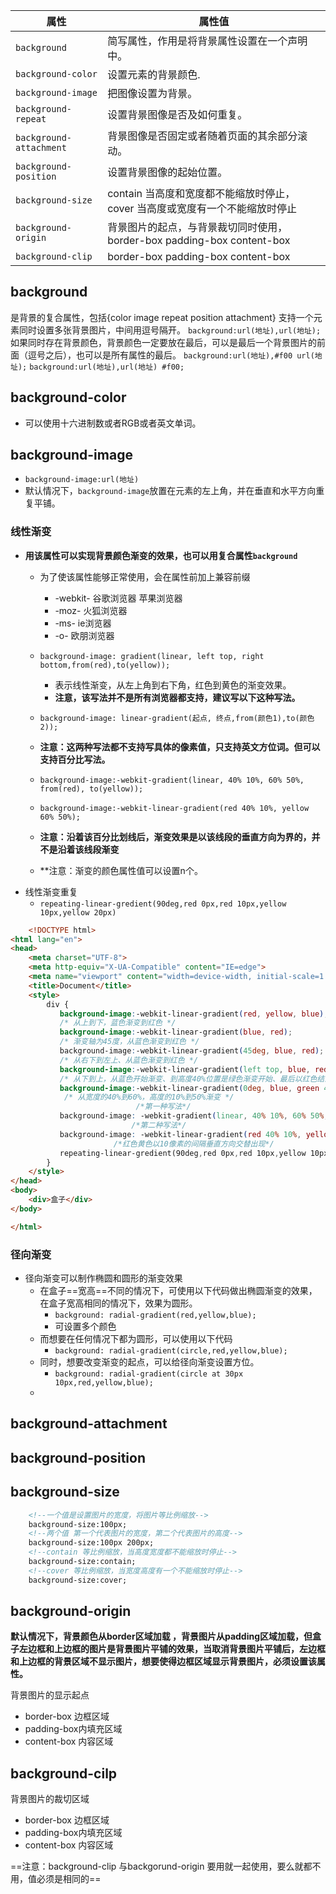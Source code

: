 | 属性                    | 属性值                                                                        |
| ----------------------- | ----------------------------------------------------------------------------- |
| `background`            | 简写属性，作用是将背景属性设置在一个声明中。                                      |
| `background-color`      | 设置元素的背景颜色.                                                      |
| `background-image`      | 把图像设置为背景。                                                                    |
| `background-repeat`     | 设置背景图像是否及如何重复。                                    |
| `background-attachment` | 背景图像是否固定或者随着页面的其余部分滚动。                                                            |
| `background-position`   | 设置背景图像的起始位置。                                         |
| `background-size`       | contain 当高度和宽度都不能缩放时停止， cover 当高度或宽度有一个不能缩放时停止 |
| `background-origin`     | 背景图片的起点，与背景裁切同时使用，border-box padding-box content-box        | 
| `background-clip`       | border-box padding-box content-box                                            |

## background
是背景的复合属性，包括{color image repeat position attachment} 
支持一个元素同时设置多张背景图片，中间用逗号隔开。
`background:url(地址),url(地址);`
如果同时存在背景颜色，背景颜色一定要放在最后，可以是最后一个背景图片的前面（逗号之后），也可以是所有属性的最后。
`background:url(地址),#f00 url(地址);`
`background:url(地址),url(地址) #f00;`

## background-color
- 可以使用十六进制数或者RGB或者英文单词。


## background-image
- `background-image:url(地址)`
- 默认情况下，`background-image`放置在元素的左上角，并在垂直和水平方向重复平铺。

### 线性渐变
- **用该属性可以实现背景颜色渐变的效果，也可以用复合属性`background`**
	- 为了使该属性能够正常使用，会在属性前加上兼容前缀
		- -webkit-  谷歌浏览器 苹果浏览器
		- -moz-   火狐浏览器
		- -ms-  ie浏览器
		- -o-   欧朋浏览器
	- `background-image: gradient(linear, left top, right bottom,from(red),to(yellow));`
		- 表示线性渐变，从左上角到右下角，红色到黄色的渐变效果。
		- **注意，该写法并不是所有浏览器都支持，建议写以下这种写法。**
	- `background-image: linear-gradient(起点, 终点,from(颜色1),to(颜色2));`
	
	- **注意：这两种写法都不支持写具体的像素值，只支持英文方位词。但可以支持百分比写法。**
	- `background-image:-webkit-gradient(linear, 40% 10%, 60% 50%, from(red), to(yellow));`
	- `background-image:-webkit-linear-gradient(red 40% 10%, yellow 60% 50%);`
	- **注意：沿着该百分比划线后，渐变效果是以该线段的垂直方向为界的，并不是沿着该线段渐变**
	- **注意：渐变的颜色属性值可以设置n个。
- 线性渐变重复
	- `repeating-linear-gredient(90deg,red 0px,red 10px,yellow 10px,yellow 20px)`
```html
	<!DOCTYPE html>
<html lang="en">
<head>
    <meta charset="UTF-8">
    <meta http-equiv="X-UA-Compatible" content="IE=edge">
    <meta name="viewport" content="width=device-width, initial-scale=1.0">
    <title>Document</title>
    <style>
	    div {
		   background-image:-webkit-linear-gradient(red, yellow, blue);
		   /* 从上到下，蓝色渐变到红色 */ 
		   background-image:-webkit-linear-gradient(blue, red); 
		   /* 渐变轴为45度，从蓝色渐变到红色 */ 
		   background-image:-webkit-linear-gradient(45deg, blue, red);
		   /* 从右下到左上、从蓝色渐变到红色 */ 
		   background-image:-webkit-linear-gradient(left top, blue, red); 
		   /* 从下到上，从蓝色开始渐变、到高度40%位置是绿色渐变开始、最后以红色结束 */ 
		   background-image:-webkit-linear-gradient(0deg, blue, green 40%, red);
		    /* 从宽度的40%到60%，高度的10%到50%渐变 */
						    /*第一种写法*/
           background-image: -webkit-gradient(linear, 40% 10%, 60% 50%, from(red), to(yellow));
				           /*第二种写法*/
           background-image: -webkit-linear-gradient(red 40% 10%, yellow 60% 50%);
			           /*红色黄色以10像素的间隔垂直方向交替出现*/
           repeating-linear-gredient(90deg,red 0px,red 10px,yellow 10px,yellow 20px);
	    }
    </style>
</head>
<body>
	<div>盒子</div>
</body>

</html>
```

### 径向渐变
- 径向渐变可以制作椭圆和圆形的渐变效果
	- 在盒子==宽高==不同的情况下，可使用以下代码做出椭圆渐变的效果，在盒子宽高相同的情况下，效果为圆形。
		- `background: radial-gradient(red,yellow,blue);`
		- 可设置多个颜色
	- 而想要在任何情况下都为圆形，可以使用以下代码
		- `background: radial-gradient(circle,red,yellow,blue);`
	- 同时，想要改变渐变的起点，可以给径向渐变设置方位。
		- `background: radial-gradient(circle at 30px 10px,red,yellow,blue);`
	- 



## background-attachment

## background-position

## background-size
```html
	<!--一个值是设置图片的宽度，将图片等比例缩放-->
	background-size:100px;
	<!--两个值 第一个代表图片的宽度，第二个代表图片的高度-->
	background-size:100px 200px;
	<!--contain 等比例缩放，当高度宽度都不能缩放时停止-->
	background-size:contain;
	<!--cover 等比例缩放，当宽度高度有一个不能缩放时停止-->
	background-size:cover;
```

## background-origin
**默认情况下，背景颜色从border区域加载 ，背景图片从padding区域加载，但盒子左边框和上边框的图片是背景图片平铺的效果，当取消背景图片平铺后，左边框和上边框的背景区域不显示图片，想要使得边框区域显示背景图片，必须设置该属性。**

背景图片的显示起点
 - border-box 边框区域
 - padding-box内填充区域
 - content-box 内容区域
 
## background-cilp
背景图片的裁切区域
 - border-box 边框区域
 - padding-box内填充区域
 - content-box 内容区域


==注意：background-clip 与backgorund-origin 要用就一起使用，要么就都不用，值必须是相同的==


